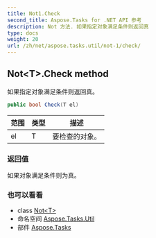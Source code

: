 ```yaml
---
title: Not1.Check
second_title: Aspose.Tasks for .NET API 参考
description: Not 方法. 如果指定对象满足条件则返回真
type: docs
weight: 20
url: /zh/net/aspose.tasks.util/not-1/check/
---
```

## Not&lt;T&gt;.Check method

如果指定对象满足条件则返回真。

```csharp
public bool Check(T el)
```

| 范围 | 类型 | 描述 |
| --- | --- | --- |
| el | T | 要检查的对象。 |

### 返回值

如果对象满足条件则为真。

### 也可以看看

* class [Not&lt;T&gt;](../)
* 命名空间 [Aspose.Tasks.Util](../../not-1/)
* 部件 [Aspose.Tasks](../../../)


